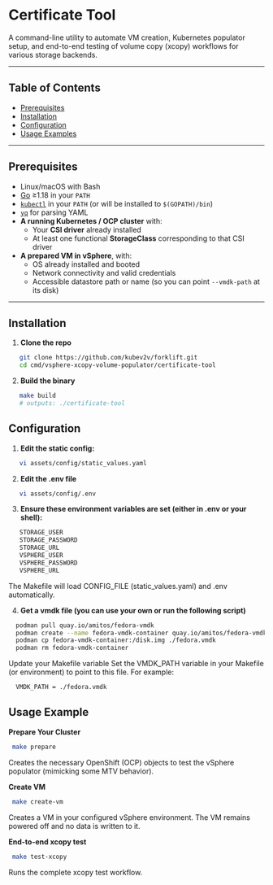 # Certificate Tool

A command-line utility to automate VM creation, Kubernetes populator setup, and end-to-end testing of volume copy (xcopy) workflows for various storage backends.

---

## Table of Contents

- [Prerequisites](#prerequisites)
- [Installation](#installation)
- [Configuration](#configuration)
- [Usage Examples](#usage-examples)




---

## Prerequisites

- Linux/macOS with Bash
- [Go](https://golang.org/) ≥1.18 in your `PATH`
- [`kubectl`](https://kubernetes.io/docs/tasks/tools/) in your `PATH` (or will be installed to `$(GOPATH)/bin`)
- [`yq`](https://github.com/mikefarah/yq) for parsing YAML
- **A running Kubernetes / OCP cluster** with:
    - Your **CSI driver** already installed
    - At least one functional **StorageClass** corresponding to that CSI driver
- **A prepared VM in vSphere**, with:
    - OS already installed and booted
    - Network connectivity and valid credentials
    - Accessible datastore path or name (so you can point `--vmdk-path` at its disk)
---

## Installation

1. **Clone the repo**
```bash
   git clone https://github.com/kubev2v/forklift.git
   cd cmd/vsphere-xcopy-volume-populator/certificate-tool 
```
2. **Build the binary**
```bash
   make build
   # outputs: ./certificate-tool
```

## Configuration

1. **Edit the static config:**
```bash
   vi assets/config/static_values.yaml
```

2. **Edit the .env file**
```bash
   vi assets/config/.env
```
3. **Ensure these environment variables are set (either in .env or your shell):**
```bash
   STORAGE_USER
   STORAGE_PASSWORD
   STORAGE_URL
   VSPHERE_USER
   VSPHERE_PASSWORD
   VSPHERE_URL
```
The Makefile will load CONFIG_FILE (static_values.yaml) and .env automatically.

4. **Get a  vmdk file (you can use your own or run the following script)**
```bash
  podman pull quay.io/amitos/fedora-vmdk
  podman create --name fedora-vmdk-container quay.io/amitos/fedora-vmdk:latest
  podman cp fedora-vmdk-container:/disk.img ./fedora.vmdk
  podman rm fedora-vmdk-container

```
Update your Makefile variable
Set the VMDK_PATH variable in your Makefile (or environment) to point to this file. For example:
```bash
  VMDK_PATH = ./fedora.vmdk
```


## Usage Example
**Prepare Your Cluster**
   ```bash
    make prepare
   ```
Creates the necessary OpenShift (OCP) objects to test the vSphere populator (mimicking some MTV behavior).

**Create VM**
   ```bash
    make create-vm
   ```
Creates a VM in your configured vSphere environment.
The VM remains powered off and no data is written to it.

**End-to-end xcopy test**
   ```bash
    make test-xcopy
   ```

Runs the complete xcopy test workflow.



